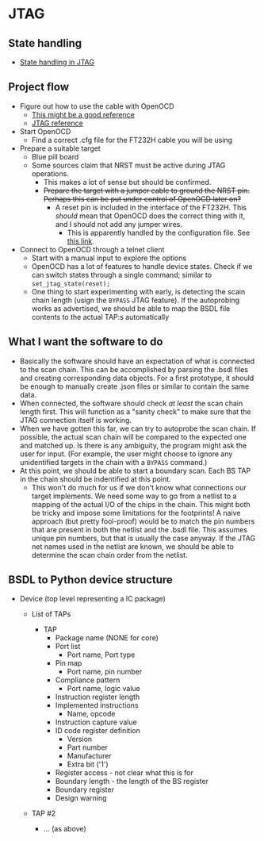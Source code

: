 # JTAG

## State handling
- [State handling in JTAG](http://www.fpga4fun.com/JTAG2.html)

## Project flow
- Figure out how to use the cable with OpenOCD
  - [This might be a good reference](https://www.allaboutcircuits.com/technical-articles/getting-started-with-openocd-using-ft2232h-adapter-for-swd-debugging/)
  - [JTAG reference](https://balau82.wordpress.com/2013/08/04/jtag-connection-with-openocd-and-ftdi-cable/)
- Start OpenOCD
  - Find a correct .cfg file for the FT232H cable you will be using
- Prepare a suitable target
  - Blue pill board
  - Some sources claim that NRST must be active during JTAG operations.
    - This makes a lot of sense but should be confirmed.
    - ~~Prepare the target with a jumper cable to ground the NRST pin. Perhaps this can be put under control of OpenOCD later on?~~
      - A reset pin is included in the interface of the FT232H. This _should_ mean that OpenOCD does the correct thing with it, and I should not add any jumper wires.
        - This is apparently handled by the configuration file. See [this link](http://openocd.org/doc-release/html/Debug-Adapter-Configuration.html#index-ftdi).
- Connect to OpenOCD through a telnet client
  - Start with a manual input to explore the options
  - OpenOCD has a lot of features to handle device states. Check if we can switch states through a single command; similar to `set_jtag_state(reset);`
  - One thing to start experimenting with early, is detecting the scain chain length (usign the `BYPASS` JTAG feature). If the autoprobing works as advertised, we should be able to map the BSDL file contents to the actual TAP:s automatically

## What I want the software to do
- Basically the software should have an expectation of what is connected to the scan chain. This can be accomplished by parsing the .bsdl files and creating corresponding data objects. For a first prototype, it should be enough to manually create .json files or similar to contain the same data.
- When connected, the software should check _at least_ the scan chain length first. This will function as a "sanity check" to make sure that the JTAG connection itself is working.
- When we have gotten this far, we can try to autoprobe the scan chain. If possible, the actual scan chain will be compared to the expected one and matched up. Is there is any ambiguity, the program might ask the user for input. (For example, the user might choose to ignore any unidentified targets in the chain with a `BYPASS` command.)
- At this point, we should be able to start a boundary scan. Each BS TAP in the chain should be indentified at this point.
  - This won't do much for us if we don't know what connections our target implements. We need some way to go from a netlist to a mapping of the actual I/O of the chips in the chain. This might both be tricky and impose some limitations for the footprints! A naive approach (but pretty fool-proof) would be to match the pin numbers that are present in both the netlist and the .bsdl file. This assumes unique pin numbers, but that is usually the case anyway. If the JTAG net names used in the netlist are known, we should be able to determine the scan chain order from the netlist.

## BSDL to Python device structure
- Device (top level representing a IC package)
  - List of TAPs
    - TAP
      - Package name (NONE for core)
      - Port list
        - Port name, Port type
      - Pin map
        - Port name, pin number
      - Compliance pattern
        - Port name, logic value
      - Instruction register length
      - Implemented instructions
        - Name, opcode
      - Instruction capture value
      - ID code register definition
        - Version
        - Part number
        - Manufacturer
        - Extra bit ('1')
      - Register access - not clear what this is for
      - Boundary length - the length of the BS register
      - Boundary register
      - Design warning


  - TAP #2
    - ... (as above)
